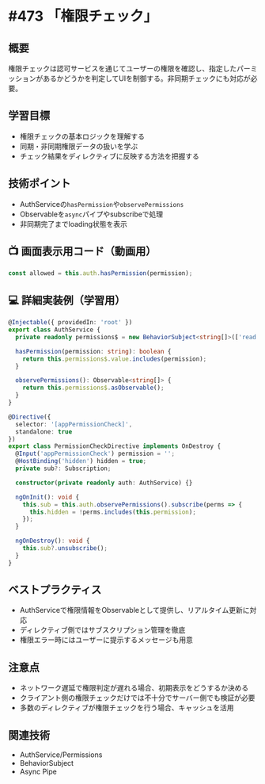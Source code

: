 # #473 「権限チェック」

## 概要
権限チェックは認可サービスを通じてユーザーの権限を確認し、指定したパーミッションがあるかどうかを判定してUIを制御する。非同期チェックにも対応が必要。

## 学習目標
- 権限チェックの基本ロジックを理解する
- 同期・非同期権限データの扱いを学ぶ
- チェック結果をディレクティブに反映する方法を把握する

## 技術ポイント
- AuthServiceの`hasPermission`や`observePermissions`
- Observableを`async`パイプやsubscribeで処理
- 非同期完了までloading状態を表示

## 📺 画面表示用コード（動画用）
```typescript
const allowed = this.auth.hasPermission(permission);
```

## 💻 詳細実装例（学習用）
```typescript
@Injectable({ providedIn: 'root' })
export class AuthService {
  private readonly permissions$ = new BehaviorSubject<string[]>(['read', 'write']);

  hasPermission(permission: string): boolean {
    return this.permissions$.value.includes(permission);
  }

  observePermissions(): Observable<string[]> {
    return this.permissions$.asObservable();
  }
}

@Directive({
  selector: '[appPermissionCheck]',
  standalone: true
})
export class PermissionCheckDirective implements OnDestroy {
  @Input('appPermissionCheck') permission = '';
  @HostBinding('hidden') hidden = true;
  private sub?: Subscription;

  constructor(private readonly auth: AuthService) {}

  ngOnInit(): void {
    this.sub = this.auth.observePermissions().subscribe(perms => {
      this.hidden = !perms.includes(this.permission);
    });
  }

  ngOnDestroy(): void {
    this.sub?.unsubscribe();
  }
}
```

## ベストプラクティス
- AuthServiceで権限情報をObservableとして提供し、リアルタイム更新に対応
- ディレクティブ側ではサブスクリプション管理を徹底
- 権限エラー時にはユーザーに提示するメッセージも用意

## 注意点
- ネットワーク遅延で権限判定が遅れる場合、初期表示をどうするか決める
- クライアント側の権限チェックだけでは不十分でサーバー側でも検証が必要
- 多数のディレクティブが権限チェックを行う場合、キャッシュを活用

## 関連技術
- AuthService/Permissions
- BehaviorSubject
- Async Pipe
